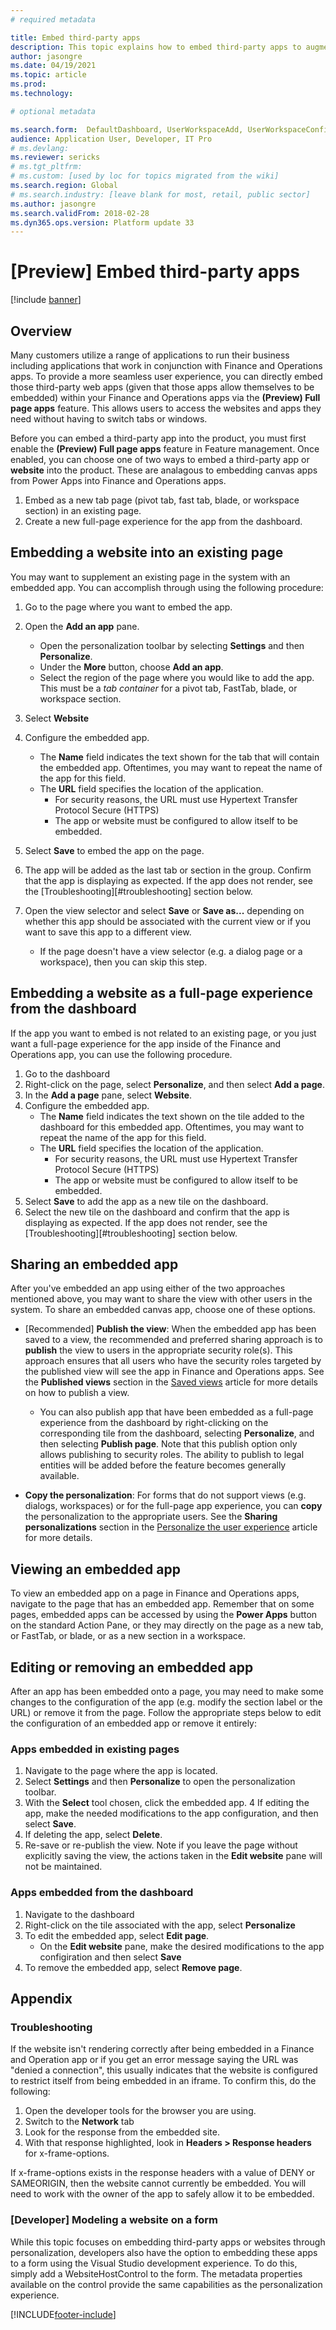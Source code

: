 ```yaml
---
# required metadata

title: Embed third-party apps 
description: This topic explains how to embed third-party apps to augment the product's functionality.
author: jasongre
ms.date: 04/19/2021
ms.topic: article
ms.prod: 
ms.technology: 

# optional metadata

ms.search.form:  DefaultDashboard, UserWorkspaceAdd, UserWorkspaceConfigureWebsite
audience: Application User, Developer, IT Pro
# ms.devlang: 
ms.reviewer: sericks
# ms.tgt_pltfrm: 
# ms.custom: [used by loc for topics migrated from the wiki]
ms.search.region: Global
# ms.search.industry: [leave blank for most, retail, public sector]
ms.author: jasongre
ms.search.validFrom: 2018-02-28
ms.dyn365.ops.version: Platform update 33
---
```


# [Preview] Embed third-party apps

[!include [banner](../includes/banner.md)]

## Overview 

Many customers utilize a range of applications to run their business including applications that work in conjunction with Finance and Operations apps. To provide a more seamless user experience, you can directly embed those third-party web apps (given that those apps allow themselves to be embedded) within your Finance and Operations apps via the **(Preview) Full page apps** feature. This allows users to access the websites and apps they need without having to switch tabs or windows. 

Before you can embed a third-party app into the product, you must first enable the **(Preview) Full page apps** feature in Feature management. Once enabled, you can choose one of two ways to embed a third-party app or **website** into the product. These are analagous to embedding canvas apps from Power Apps into Finance and Operations apps.

1. Embed as a new tab page (pivot tab, fast tab, blade, or workspace section) in an existing page. 
2. Create a new full-page experience for the app from the dashboard.

## Embedding a website into an existing page

You may want to supplement an existing page in the system with an embedded app. You can accomplish through using the following procedure:
 
1.  Go to the page where you want to embed the app. 

2.  Open the **Add an app** pane.
    - Open the personalization toolbar by selecting **Settings** and then **Personalize**.  
    - Under the **More** button, choose **Add an app**.  
    - Select the region of the page where you would like to add the app. This must be a *tab container* for a pivot tab, FastTab, blade, or workspace section. 

3.  Select **Website** 

4.  Configure the embedded app.
    - The **Name** field indicates the text shown for the tab that will contain the embedded app. Oftentimes, you may want to repeat the name of the app for this field.
    - The **URL** field specifies the location of the application.
        -  For security reasons, the URL must use Hypertext Transfer Protocol Secure (HTTPS)
        -  The app or website must be configured to allow itself to be embedded. 

5.  Select  **Save** to embed the app on the page. 
6.  The app will be added as the last tab or section in the group. Confirm that the app is displaying as expected. If the app does not render, see the [Troubleshooting][#troubleshooting] section below. 
    
7.  Open the view selector and select **Save** or **Save as...** depending on whether this app should be associated with the current view or if you want to save this app to a different view.  
    -  If the page doesn't have a view selector (e.g. a dialog page or a workspace), then you can skip this step. 

## Embedding a website as a full-page experience from the dashboard

If the app you want to embed is not related to an existing page, or you just want a full-page experience for the app inside of the Finance and Operations app, you can use the  following procedure. 

1.  Go to the dashboard
2.  Right-click on the page, select **Personalize**, and then select **Add a page**. 
3.  In the **Add a page** pane, select **Website**.
4.  Configure the embedded app.
    - The **Name** field indicates the text shown on the tile added to the dashboard for this embedded app. Oftentimes, you may want to repeat the name of the app for this field.
    - The **URL** field specifies the location of the application.
        -  For security reasons, the URL must use Hypertext Transfer Protocol Secure (HTTPS)
        -  The app or website must be configured to allow itself to be embedded. 
5.  Select **Save** to add the app as a new tile on the dashboard. 
6.  Select the new tile on the dashboard and confirm that the app is displaying as expected. If the app does not render, see the [Troubleshooting][#troubleshooting] section below.

## Sharing an embedded app

After you've embedded an app using either of the two approaches mentioned above, you may want to share the view with other users in the system. To share an embedded canvas app, choose one of these options.

-  [Recommended] **Publish the view**: When the embedded app has been saved to a view, the recommended and preferred sharing approach is to **publish** the view to users in the appropriate security role(s). This approach ensures that all users who have the security roles targeted by the published view will see the app in Finance and Operations apps. See the **Published views** section  in the [Saved views](saved-views.md#publishing-views) article for more details on how to publish a view.
    - You can also publish app that have been embedded as a full-page experience from the dashboard by right-clicking on the corresponding tile from the dashboard, selecting **Personalize**, and then selecting **Publish page**. Note that this publish option only allows publishing to security roles. The ability to publish to legal entities will be added before the feature becomes generally available.  

-  **Copy the personalization**: For forms that do not support views (e.g. dialogs, workspaces) or for the full-page app experience, you can **copy** the personalization to the appropriate users. See the **Sharing personalizations** section in the [Personalize the user experience](personalize-user-experience.md#sharing-personalizations) article for more details. 

## Viewing an embedded app

To view an embedded app on a page in Finance and Operations apps, navigate to the page that has an embedded app. Remember that on some pages, embedded apps can be accessed by using the **Power Apps** button on the standard Action Pane, or they may directly on the page as a new tab, or FastTab, or blade, or as a new section in a workspace. 

## Editing or removing an embedded app

After an app has been embedded onto a page, you may need to make some changes to the configuration of the app (e.g. modify the section label or the URL) or remove it from the page. Follow the appropriate steps below to edit the configuration of an embedded app or remove it entirely:

### Apps embedded in existing pages
1.  Navigate to the page where the app is located.
2.  Select **Settings** and then **Personalize** to open the personalization toolbar. 
3.  With the **Select** tool chosen, click the embedded app. 
4  If editing the app, make the needed modifications to the app configuration, and then select **Save**.
5.  If deleting the app, select **Delete**.
6.  Re-save or re-publish the view. Note if you leave the page without explicitly saving the view, the actions taken in the **Edit website** pane will not be maintained.  

### Apps embedded from the dashboard
1.  Navigate to the dashboard
2.  Right-click on the tile associated with the app, select **Personalize**
3.  To edit the embedded app, select **Edit page**. 
    -  On the **Edit website** pane, make the desired modifications to the app configiration and then select **Save** 
5.  To remove the embedded app, select **Remove page**.

## Appendix

### Troubleshooting

If the website isn't rendering correctly after being embedded in a Finance and Operation app or if you get an error message saying the URL was "denied a connection", this usually indicates that the website is configured to restrict itself from being embedded in an iframe. To confirm this, do the following: 

1. Open the developer tools for the browser you are using. 
2. Switch to the **Network** tab
3. Look for the response from the embedded site. 
4. With that response highlighted, look in **Headers > Response headers** for x-frame-options. 

If x-frame-options exists in the response headers with a value of DENY or SAMEORIGIN, then the website cannot currently be embedded. You will need to work with the owner of the app to safely allow it to be embedded.  

### [Developer] Modeling a website on a form
While this topic focuses on embedding third-party apps or websites through personalization, developers also have the option to embedding these apps to a form using the Visual Studio development experience. To do this, simply add a WebsiteHostControl to the form. The metadata properties available on the control provide the same capabilities as the personalization experience.


[!INCLUDE[footer-include](../../../includes/footer-banner.md)]
